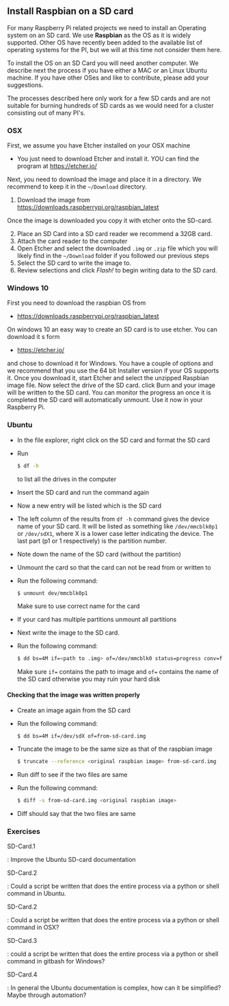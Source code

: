## Install Raspbian on a SD card

For many Raspberry Pi related projects we need to install an Operating
system on an SD card. We use **Raspbian** as the OS as it is widely
supported. Other OS have recently been added to the available list of
operating systems for the PI, but we will at this time not consider
them here.

To install the OS on an SD Card you will need another computer. We
describe next the process if you have either a MAC or an Linux Ubuntu
machine. If you have other OSes and like to contribute, please add
your suggestions.

The processes described here only work for a few SD cards and are not
suitable for burning hundreds of SD cards as we would need for a
cluster consisting out of many PI's.

### OSX

First, we assume you have Etcher installed on your OSX machine

* You just need to download Etcher and install it. YOU can find the program at
  <https://etcher.io/>

Next, you need to download the image and place it in a directory. We
recommend to keep it in the `~/Download` directory.

1. Download the image from <https://downloads.raspberrypi.org/raspbian_latest>

Once the image is downloaded you copy it with etcher onto the SD-card.

2. Place an SD Card into a SD card reader we recommend a 32GB card.
3. Attach the card reader to the computer
4. Open Etcher and select the downloaded `.img` or `.zip`
   file which you will likely find in the `~/Download` folder if you
   followed our previous steps
5. Select the SD card to write the image to.
6. Review selections and click *Flash!* to begin writing data to the SD
  card.

### Windows 10

First you need to download the raspbian OS from

* <https://downloads.raspberrypi.org/raspbian_latest>

On windows 10 an easy way to create an SD card is to use etcher. You
can download it s form

* <https://etcher.io/>

and chose to download it for Windows. You have a couple of options and
we recommend that you use the 64 bit Installer version if your OS
supports it.  Once you download it, start Etcher and select the
unzipped Raspbian image file. Now select the drive of the SD
card. click Burn and your image will be written to the SD card. You
can monitor the progress an once it is completed the SD card will
automatically unmount. Use it now in your Raspberry Pi.


### Ubuntu

* In the file explorer, right click on the SD card and format the SD card
* Run

  ```bash
  $ df -h
  ```

  to list all the drives in the computer
* Insert the SD card and run the command again
* Now a new entry will be listed which is the SD card
* The left column of the results from `df -h` command gives the device
  name of your SD card.  It will be listed as something like
  `/dev/mmcblk0p1` or `/dev/sdX1`, where X is a lower case letter
  indicating the device.  The last part (p1 or 1 respectively) is the
  partition number.
* Note down the name of the SD card (without the partition)
* Unmount the card so that the card can not be read from or written to
* Run the following command: 

  ```bash
  $ unmount dev/mmcblk0p1
  ``` 

  Make sure to use correct name for the card
* If your card has multiple partitions unmount all partitions
* Next write the image to the SD card.
* Run the following command:

  ```bash
  $ dd bs=4M if=<path to .img> of=/dev/mmcblk0 status=progress conv=fsunc
  ```
  
  Make sure `if=` contains the path to image and `of=` contains the name 
  of the SD card otherwise you may ruin your hard disk

#### Checking that the image was written properly

* Create an image again from the SD card
* Run the following command:

  ```bash
  $ dd bs=4M if=/dev/sdX of=from-sd-card.img
  ```

* Truncate the image to be the same size as that of the raspbian image

  ```bash
  $ truncate --reference <original raspbian image> from-sd-card.img
  ```
  
* Run diff to see if the two files are same
* Run the following command:

  ```bash
  $ diff -s from-sd-card.img <original raspbian image>
  ```
  
* Diff should say that the two files are same

### Exercises

SD-Card.1

: Improve the Ubuntu SD-card documentation

SD-Card.2

: Could a script be written that does the entire process via a python
  or shell command in Ubuntu.

SD-Card.2

: Could a script be written that does the entire process via a python
  or shell command in OSX?

SD-Card.3

: could a script be written that does the entire process via a python
  or shell command in gitbash for Windows?

SD-Card.4

: In general the Ubuntu documentation is complex, how can it be
  simplified? Maybe through automation?

